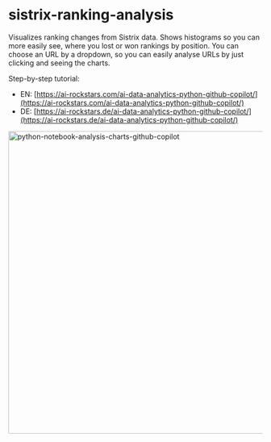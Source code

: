 # sistrix-ranking-analysis
Visualizes ranking changes from Sistrix data. 
Shows histograms so you can more easily see, where you lost or won rankings by position. 
You can choose an URL by a dropdown, so you can easily analyse URLs by just clicking and seeing the charts.

Step-by-step tutorial:

- EN: [https://ai-rockstars.com/ai-data-analytics-python-github-copilot/](https://ai-rockstars.com/ai-data-analytics-python-github-copilot/)
- DE: [https://ai-rockstars.de/ai-data-analytics-python-github-copilot/](https://ai-rockstars.de/ai-data-analytics-python-github-copilot/)

<img width="600" alt="python-notebook-analysis-charts-github-copilot" src="https://github.com/RalfSchukay/sistrix-ranking-analysis/assets/143171877/9f62ad83-4c8a-4673-b6f9-d678505b6a4a">
